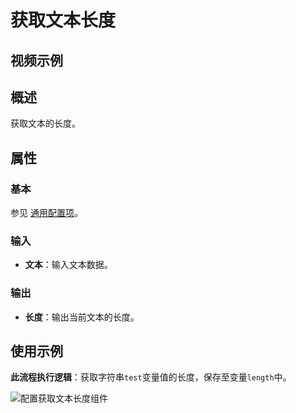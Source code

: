 # 获取文本长度

## 视频示例

## 概述

获取文本的长度。

## 属性

### 基本

参见 [通用配置项](../Appendix/CommonConfigurationItems.md)。

### 输入

- **文本**：输入文本数据。

### 输出

- **长度**：输出当前文本的长度。

## 使用示例

**此流程执行逻辑**：获取字符串`test`变量值的长度，保存至变量`length`中。

![配置获取文本长度组件](https://docimages.blob.core.chinacloudapi.cn/images/Activities/GetLengthOfTextActivity2021010501.png)
